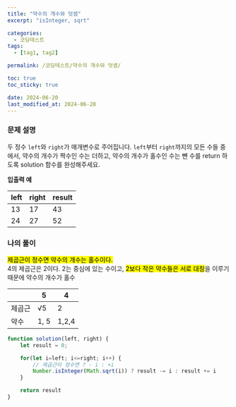 ```yaml
---
title: "약수의 개수와 덧셈"
excerpt: "isInteger, sqrt"

categories:
  - 코딩테스트
tags:
  - [tag1, tag2]

permalink: /코딩테스트/약수의 개수와 덧셈/

toc: true
toc_sticky: true

date: 2024-06-20
last_modified_at: 2024-06-20
---
```

### 문제 설명
두 정수 `left`와 `right`가 매개변수로 주어집니다. `left`부터 `right`까지의 모든 수들 중에서, 약수의 개수가 짝수인 수는 더하고, 약수의 개수가 홀수인 수는 뺀 수를 return 하도록 solution 함수를 완성해주세요.

**입출력 예**

| left | right | result |
| --- | --- | --- |
| 13 | 17 | 43 |
| 24 | 27 | 52 |

### 나의 풀이
<mark>제곱근이 정수면 약수의 개수는 홀수이다.</mark><br>
4의 제곱근은 2이다. 2는 중심에 있는 수이고, <mark>2보다 작은 약수들은 서로 대칭</mark>을 이루기 때문에 약수의 개수가 홀수

|  | 5 | 4 |
| --- | --- | --- |
| 제곱근 | √5 | 2 |
| 약수 | 1, 5 | 1,2,4 |

```jsx
function solution(left, right) {
    let result = 0;

    for(let i=left; i<=right; i++) {
        // 제곱근이 정수면 ? - i : +i
        Number.isInteger(Math.sqrt(i)) ? result -= i : result += i
    }

    return result
}
```